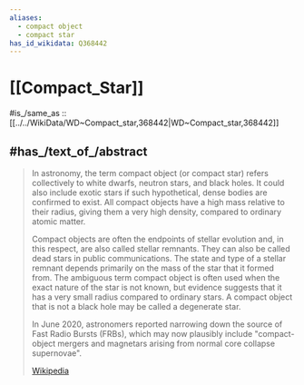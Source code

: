 ```yaml
---
aliases:
  - compact object 
  - compact star
has_id_wikidata: Q368442
---
```


# [[Compact_Star]] 

#is_/same_as :: [[../../WikiData/WD~Compact_star,368442|WD~Compact_star,368442]] 

## #has_/text_of_/abstract 

> In astronomy, the term compact object (or compact star) refers collectively to 
> white dwarfs, neutron stars, and black holes. It could also include exotic stars if such hypothetical, dense bodies are confirmed to exist. All compact objects have a high mass relative to their radius, giving them a very high density, compared to ordinary atomic matter.
>
> Compact objects are often the endpoints of stellar evolution and, in this respect, are also called stellar remnants. They can also be called dead stars in public communications. The state and type of a stellar remnant depends primarily on the mass of the star that it formed from. The ambiguous term compact object is often used when the exact nature of the star is not known, but evidence suggests that it has a very small radius compared to ordinary stars. A compact object that is not a black hole may be called a degenerate star.
>
> In June 2020, astronomers reported narrowing down the source of Fast Radio Bursts (FRBs), which may now plausibly include "compact-object mergers and magnetars arising from normal core collapse supernovae".
>
> [Wikipedia](https://en.wikipedia.org/wiki/Compact%20object) 

